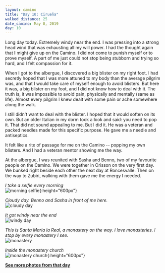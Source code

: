 ```yaml
---
layout: camino
title: "Day 10: Cirueña"
walked_distance: 25
date_camino: May 8, 2019
day: 10
---
```


Long day today. Extremely windy near the end. I was pressing into a strong head wind that was exhausting all my will power. I had the thought again that I might give up on the Camino. I did not come to punish myself or to prove myself. A part of me just could not stop being stubborn and trying so hard, and I felt compassion for it.

When I got to the albergue, I discovered a big blister on my right foot. I had secretly hoped that I was more attuned to my body than the average pilgrim was, and that I would take care of myself enough to avoid blisters. But here it was, a big blister on my foot, and I did not know how to deal with it. The truth is, it was impossible to avoid pain, physically and mentally (same as life). Almost every pilgrim I knew dealt with some pain or ache somewhere along the walk.

I still didn't want to deal with the blister. I hoped that it would soften on its own. But an older Italian in my dorm took a look and said: you need to pop it. That did not sound appealing to me. But I did it. He was a veteran and packed needles made for this specific purpose. He gave me a needle and antiseptics.

It felt like a rite of passage for me on the Camino -- popping my own blisters. And I had a veteran mentor showing me the way.

At the albergue, I was reunited with Sasha and Benno, two of my favourite people on the Camino. We were together in Orisson on the very first day. We bunked right beside each other the next day at Roncesvalle. Then on the way to Zubiri, walking with them gave me the energy I needed.

*I take a selfie every morning*  
![morning selfie](https://lh3.googleusercontent.com/tcf-mR_wb0nVdnSznv-iV4uqPl4o0wr3MWatNz5cLoURSYoWJwgBw84pd3IzMhLBJLiMbXaIhwWDc-zudLq-DLjt7fxy0Uaoja9tYltMnKq0hieawsNppw6yIgckSYfah-iwMyBfybHUiQSjmIYmWQRW8BxqU0PvPRFWKCppikf5c3mhzqx1yT5XoNPV_DfrSlwainJ3F7BPxv_vnonoL3pd4SVOhQ1bfB9ztwgvqG8siFcpWT3yMXelbcrRuYtcrpEwvI0w3nTgtiTs6cqn2FuLSRmUdbKZJqRpRia0PHHD2I1VnwQbwptQy6lsGvG8xzY_1X97bg8baeSKkw2IOT3x7SY0m3ujyBwzxIn1KEZQNsOhlZDA3GluJ4X8trsFWq8l-0SP64Bu-e0vdkmfDezmPuGm9ePYAuUX64WlqivP_Ei_Kvvb9401-YEYsbxJNS1CGGInHRz0TQgwy1TdbIiMXk8Ole4_37qn9laj-PezHCDzMbynmq2srRUfgfks9TB-e54aWtN6ODKnnieNPbqBdPoAts8Zpo3xIwfH-2UKpJIAjXkhrgDCdccw5DbB3UiHcLn27zEVBRk7c0BXPBKpIAUfcIGRGuFtEixFVWzWwXy17Xlv4utXykjnTaHzFS-eyF-sbtbW8s2qeHxBXgzdg2gvByEUDPv2rGULNqGiFzLBorxSxBeafUVvyA=w1056-h1406-no?authuser=0){:height="600px"}

*Cloudy day. Benno and Sasha in front of me here.*  
![cloudy day](https://lh3.googleusercontent.com/lQckCcNQ9I2we21yY_UpZIQfXaQmzP7TsZHeLqOlkFK-vmZNSY_LZOy2n9qXNLbav6Epstb0RYfBE-X5HNILWS1iT0t9PqB8kUwWMSv15VcCN8CRdfc8mfE-NUqEQ9CJjn4eXFx02pdEqTfj6aw7W_RFT5spSAtappFMLV2nqoKahjEmv8Ok62VBVmNUDyTKIkDHkxe7DSMgbbjmFMlfz2NZtSWN3aB3fVeZm-B-TRN_FMBgtgfdEetUwXGJQKeTQI3JynbusMevfCRKmG_kaJk0v0MDOma9AGLxwXL3G9YeI7BMC2ODKLXL7FiHx8Q8FXOFWBDzqXu9oQgWo9MN1mQg4wZ_ipOVnT77giar3dvTFvdNHohzB8h78ij328zgHA3caF_yNbVDO61dgajvXDTv_fFQA4BZqEum8QtiM_9ww0msWoaE_NYE2Ppwor8KoIUgXhZ9WfPqHbSFkWqRs0X_KjR8WU8q0k0W8A3rOGLdWQ0nKJcrI6u3lWh62Laf-CkX1GH9KD0JZUEOQ9rRbElnM3EuXbdm6G_jF22MstB9I9rPKbtBYlRk4_pYXAXbVgdSArFFdUNhDzRF-Q0Aj6uaME2vIxP3X-G884gWGU7Yblze6jjN6QRA8AsnSb9-5_RB_Z8nx1HNiUgl3HR6ey6b5-fOT6gAaG2t3gNAYoVI-NMzE8Ive5iA883Odg=w2500-h1406-no?authuser=0)

*It got windy near the end*  
![windy day](https://lh3.googleusercontent.com/WtZb1JNTKRZ1p-MJ5K3EYko-x0YXb4ewp7xscTMHFolTjbd1_7WeJ8txSDO9wVPwfvmtVjpTv5qMxS9nshdjliQdYvwxjDWYajQs3pzO_ULJlJ_dyB74MvqGwsNav8uPSTGHNJt7eCtFh4UsMmkJn6KJ1v-TQdknU3v8LgQaAvrg2Quo7lGYys5hWU_6bVLHbmoDbf6VhI08WA5A9BtZ3rEr4bQEPvExham2aYZnelLgRgo27jv94pk-R_oG5-6uRJRydu_MEtyH6NcwyfeLSSzw-IxuUYXJQLmOM14OLyWxS41StmO1_acP4rt3mlKWcPECfYmX1d2Memlu92esrZCt8Vun5a0haGhvS4eM1jZUr0H-hIj2TjbMK7QDYurBcXAJYcOM6Pc2piaa5wOK9z21zZgjHSrE7f2bnaCeZLGst1sRoPyHs_zdjGripv_1vpExxAFIF_OVJWlxd_FghaDIktRVBpi9PbN-RsGPUK0yjpG1WYw0evMeJ_pKIR12ODX8Gb-3tzCXa_It6BkEBVZ__5xXk9lftFp1gakUCGgu7rXTG9QEZeiY9qPBoyihSHO23apWWi5xPQ-kVCyXRUGiRHjhrZqPMWrkXzPEX3q6XrjscNpK-7avS_NfnEJwe-Hy8YH5itbg-LMRTC6SZkVscYsiBrvGkrSBhRM-2yXXosZFoioN0L9RUY3Nsw=w2500-h1406-no?authuser=0)

*This is Santa Maria la Real, a monastery on the way. I love monasteries. I stop by every monastery I see.*  
![monastery](https://lh3.googleusercontent.com/dflVkAwBjc7X0Gn4JC3D8XNE-uYlsDHe6sPiB3eDAAR5ocmrtowKVXWI0Kr7ym7Df5g-7eKwXvOsSs5BpWqzkb-QoQxXImOqV2ZAnrv0_V2HzK_XLkt5XlNQcwERGFQs7Emhz7PhmFAsmIY5BWvXefE08lHey1HUciCfT9h3k2-WH09ttWj2vZoKdI5baF7_TenCuZxKQrRMaXo-9a_gC5fBt1Njl05Mb3d-eVlYK8q6C_JmhHm2k5ii4kTgWV3SxdrOCyn8ZeNrBdlerE9IfirJp9ZK9azTiRUE8-rU7SPd_qxIDgRgdZT5xiqggFkiao7Yt5soygFitURpIU2srYPO6eWCmTIOL8mW08ZrzsJdtimpgBPT3Ka8CS-NEDbiHFFya7R9_JB5XgLpguPC6aAqhXmUFGnLMGNA4TkSAbWDCOma-Ozer-Bz4G8-l2oKVqWKxAIF8jZGRfbhZtOJfyWSRGcOr5TTC4rh2nUua_WFg35nvT84N64ReDfldrnJksYtXFkJUhRIGrKKmoCGaoB4PrmF-FxvSVTvW8fQm0YVk5R-HIOhmjrEIshBD3LWjECL_ECqoOr-kHKNTMW-mQDPEMiZ5-zR8XSeULmjusCag7BV8B0w0baBSQokEHhRCZ3cT3XvQslRhQYRWuZt5QgXv97uivorajj62wM-Z0NSg8Edi3H-PZe5G_N_uw=w2500-h1406-no?authuser=0)

*Inside the monastery church*  
![monastery church](https://lh3.googleusercontent.com/bwWyOI8j7AP6ZMTYSMDxfMBzpxUdPvUV4E4Jp2GzD4UmNz87maH7Z-0qEv1THyQZiVpXkY6_Vdk898sl815F1Zkr71mjTJBWLeAb2BFhwYFBIdnqmiVpJNfjAgXXMFfUauK_Sc8olTCFrBOEQN2GYxUvzJMu364ic_2HetsYlf919Q67NIthyDDTVNTK-tCij69s9pbY3UNTf6jph5-Cj54ZVpE7_yMq2FseVX9CAwB3GCQjSwVSNokyLsas76Ejv-Ik63jY_NyJC58HzQrebukicZJuF44xuCOjcp6GiN0y7fmAzq1rbeUpODU7vx2YGDt3eWkcz7ZE_WnDjTKvHeWg2tFjZ-aA71F_57px8CaPfIaVZHR7OHnEG2T3KUnUtU1wFs332rGFOX-GGV8Lfe8uxtW8K-8jMqjK-0OlGZMENEPe_Jf-ztu59SSYqjJzvNHB2f4kG066pLY_t5xskHHcmvIilMXDjBCtjJCytVO3Niwx3FKIXd6rM5Wrwl49O92Siz0bIBYJZRaqoMlayD1bCLSgsnZ2bfLRrYQq1HgPHMKFWI0rrgqjaPYibxaXQB7bzV9-g96A9UtsTPIo3y9MOLb2R7ZvcQzRH5P8ji8s7JdxZEi1V5_Ddeoa0i0VE23K-QrzgwN_Po5cnv-s9sKSvdH4Xmplw8bfHeO24thoXW3Ug0-deiScsJaa_A=w792-h1406-no?authuser=0){:height="600px"}

[**See more photos from that day**](https://photos.app.goo.gl/vBosvgGLsfwkKFZt9)

